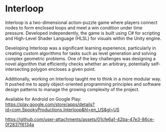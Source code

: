 # Interloop

Interloop is a two-dimensional action-puzzle game where players connect nodes to form enclosed loops and meet a win condition under time pressure. Developed independently, the game is built using C# for scripting and High-Level Shader Language (HLSL) for visuals within the Unity engine.

Developing Interloop was a significant learning experience, particularly in creating custom algorithms for tasks such as level generation and solving complex geometric problems. One of the key challenges was designing a novel algorithm that efficiently checks whether an arbitrary, potentially self-intersecting polygon encloses a given point.

Additionally, working on Interloop taught me to think in a more modular way. It pushed me to apply object-oriented programming principles and software design patterns to manage the growing complexity of the project.

Available for Android on Google Play: https://play.google.com/store/apps/details?id=com.SpookyProductions.Interloop&hl=en_US&gl=US

https://github.com/user-attachments/assets/01cfe6a1-42ba-47e3-86ce-0f2837f6134a
